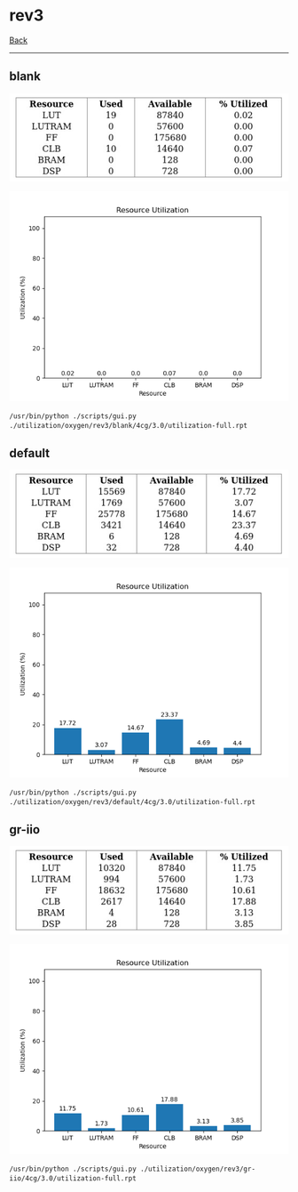 # rev3

[Back](<../oxygen.md>)

---

## blank

<p align="center">
	<img src="../../../../images/oxygen/rev3/blank/4cg/3.0/table.jpg" />
</p>

<p align="center">
	<img src="../../../../images/oxygen/rev3/blank/4cg/3.0/graph.png" />
</p>

`/usr/bin/python ./scripts/gui.py ./utilization/oxygen/rev3/blank/4cg/3.0/utilization-full.rpt`

## default

<p align="center">
	<img src="../../../../images/oxygen/rev3/default/4cg/3.0/table.jpg" />
</p>

<p align="center">
	<img src="../../../../images/oxygen/rev3/default/4cg/3.0/graph.png" />
</p>

`/usr/bin/python ./scripts/gui.py ./utilization/oxygen/rev3/default/4cg/3.0/utilization-full.rpt`

## gr-iio

<p align="center">
	<img src="../../../../images/oxygen/rev3/gr-iio/4cg/3.0/table.jpg" />
</p>

<p align="center">
	<img src="../../../../images/oxygen/rev3/gr-iio/4cg/3.0/graph.png" />
</p>

`/usr/bin/python ./scripts/gui.py ./utilization/oxygen/rev3/gr-iio/4cg/3.0/utilization-full.rpt`

